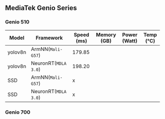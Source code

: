 ## MediaTek Genio Series

### Genio 510
  
  | Model   |    Framework                |    Speed (ms) |   Memory (GB) |  Power (Watt) |     Temp (°C)    |
  |---------|-----------------------------|---------------|---------------|---------------|------------------|
  | yolov8n | ArmNN(`Mali-G57`)           |   179.85            |               |               |                  |
  | yolov8n |NeuronRT(`MDLA 3.0`)           |       198.20        |               |               |                  |
  | SSD     |ArmNN(`Mali-G57`)        |        x       |               |               |                  |
  | SSD     | NeuronRT(`MDLA 3.0`)        |     x          |               |               |                  |

### Genio 700
